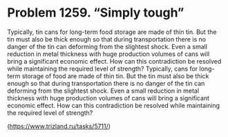# Problem 1259. “Simply tough”

Typically, tin cans for long-term food storage are made of thin tin. But the tin must also be thick enough so that during transportation there is no danger of the tin can deforming from the slightest shock. Even a small reduction in metal thickness with huge production volumes of cans will bring a significant economic effect. How can this contradiction be resolved while maintaining the required level of strength? Typically, cans for long-term storage of food are made of thin tin. But the tin must also be thick enough so that during transportation there is no danger of the tin can deforming from the slightest shock. Even a small reduction in metal thickness with huge production volumes of cans will bring a significant economic effect. How can this contradiction be resolved while maintaining the required level of strength?

(https://www.trizland.ru/tasks/5711/)